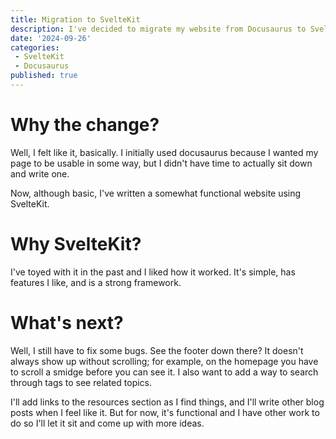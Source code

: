 ```yaml
---
title: Migration to SvelteKit
description: I've decided to migrate my website from Docusaurus to SvelteKit.
date: '2024-09-26'
categories:
 - SvelteKit
 - Docusaurus
published: true
---
```


# Why the change?

Well, I felt like it, basically. I initially used docusaurus because I wanted my page to be usable in some way, but I didn't have time to actually sit down and write one.

Now, although basic, I've written a somewhat functional website using SvelteKit.

# Why SvelteKit?

I've toyed with it in the past and I liked how it worked. It's simple, has features I like, and is a strong framework.

# What's next?

Well, I still have to fix some bugs. See the footer down there? It doesn't always show up without scrolling; for example, on the homepage you have to scroll a smidge before you can see it. I also want to add a way to search through tags to see related topics. 

I'll add links to the resources section as I find things, and I'll write other blog posts when I feel like it. But for now, it's functional and I have other work to do so I'll let it sit and come up with more ideas.
